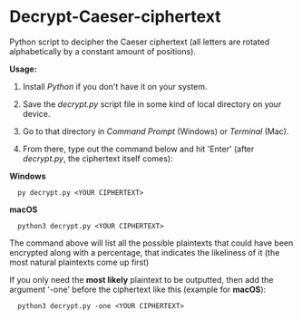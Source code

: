 # Decrypt-Caeser-ciphertext
Python script to decipher the Caeser ciphertext (all letters are rotated alphabetically by a constant amount of positions).
 
**Usage:**

1. Install *Python* if you don't have it on your system.

2. Save the *decrypt.py* script file in some kind of local directory on your device.

3. Go to that directory in *Command Prompt* (Windows) or *Terminal* (Mac).

4. From there, type out the command below and hit 'Enter' (after *decrypt.py*, the ciphertext itself comes):

**Windows**
```
  py decrypt.py <YOUR CIPHERTEXT>
```

**macOS**
```
  python3 decrypt.py <YOUR CIPHERTEXT>
```

The command above will list all the possible plaintexts that could have been encrypted along with a percentage, that indicates the likeliness of it (the most natural plaintexts come up first)

If you only need the **most likely** plaintext to be outputted, then add the argument '-one' before the ciphertext like this (example for **macOS**):
```
  python3 decrypt.py -one <YOUR CIPHERTEXT>
```
